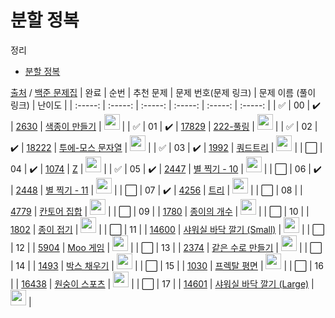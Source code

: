 # 분할 정복

정리

- <a href="./divide_conquer.md">분할 정복</a>

[출처](https://github.com/tony9402/baekjoon/tree/main/divide_and_conquer) / [백준 문제집](https://www.acmicpc.net/workbook/view/7276)
| 완료 | 순번 | 추천 문제 | 문제 번호(문제 링크) | 문제 이름 (풀이 링크) | 난이도 |
| :-----: | :-----: | :-----: | :-----: | :-----: | :-----: |
| ✅ | 00 | :heavy_check_mark: | <a href="https://www.acmicpc.net/problem/2630" target="_blank">2630</a> | <a href="./solution/2630.js" target="_blank">색종이 만들기</a> | <img height="25px" width="25px" src="https://static.solved.ac/tier_small/9.svg"/> |
| ✅ | 01 | :heavy_check_mark: | <a href="https://www.acmicpc.net/problem/17829" target="_blank">17829</a> | <a href="./solution/17829.js" target="_blank">222-풀링</a> | <img height="25px" width="25px" src="https://static.solved.ac/tier_small/9.svg"/> |
| ✅ | 02 | :heavy_check_mark: | <a href="https://www.acmicpc.net/problem/18222" target="_blank">18222</a> | <a href="./solution/18222.js" target="_blank">투에-모스 문자열</a> | <img height="25px" width="25px" src="https://static.solved.ac/tier_small/9.svg"/> |
| ✅ | 03 | :heavy_check_mark: | <a href="https://www.acmicpc.net/problem/1992" target="_blank">1992</a> | <a href="./solution/1992.js" target="_blank">쿼드트리</a> | <img height="25px" width="25px" src="https://static.solved.ac/tier_small/10.svg"/> |
| ⬜️ | 04 | :heavy_check_mark: | <a href="https://www.acmicpc.net/problem/1074" target="_blank">1074</a> | <a href="./solution/1074.js" target="_blank">Z</a> | <img height="25px" width="25px" src="https://static.solved.ac/tier_small/10.svg"/> |
| ✅ | 05 | :heavy_check_mark: | <a href="https://www.acmicpc.net/problem/2447" target="_blank">2447</a> | <a href="./solution/2447.js" target="_blank">별 찍기 - 10</a> | <img height="25px" width="25px" src="https://static.solved.ac/tier_small/11.svg"/> |
| ⬜️ | 06 | :heavy_check_mark: | <a href="https://www.acmicpc.net/problem/2448" target="_blank">2448</a> | <a href="./solution/2448.js" target="_blank">별 찍기 - 11</a> | <img height="25px" width="25px" src="https://static.solved.ac/tier_small/12.svg"/> |
| ⬜️ | 07 | :heavy_check_mark: | <a href="https://www.acmicpc.net/problem/4256" target="_blank">4256</a> | <a href="./solution/4256.js" target="_blank">트리</a> | <img height="25px" width="25px" src="https://static.solved.ac/tier_small/14.svg"/> |
| ⬜️ | 08 | | <a href="https://www.acmicpc.net/problem/4779" target="_blank">4779</a> | <a href="./solution/4779.js" target="_blank">칸토어 집합</a> | <img height="25px" width="25px" src="https://static.solved.ac/tier_small/8.svg"/> |
| ⬜️ | 09 | | <a href="https://www.acmicpc.net/problem/1780" target="_blank">1780</a> | <a href="./solution/1780.js" target="_blank">종이의 개수</a> | <img height="25px" width="25px" src="https://static.solved.ac/tier_small/9.svg"/> |
| ⬜️ | 10 | | <a href="https://www.acmicpc.net/problem/1802" target="_blank">1802</a> | <a href="./solution/1802.js" target="_blank">종이 접기</a> | <img height="25px" width="25px" src="https://static.solved.ac/tier_small/10.svg"/> |
| ⬜️ | 11 | | <a href="https://www.acmicpc.net/problem/14600" target="_blank">14600</a> | <a href="./solution/14600.js" target="_blank">샤워실 바닥 깔기 (Small)</a> | <img height="25px" width="25px" src="https://static.solved.ac/tier_small/10.svg"/> |
| ⬜️ | 12 | | <a href="https://www.acmicpc.net/problem/5904" target="_blank">5904</a> | <a href="./solution/5904.js" target="_blank">Moo 게임</a> | <img height="25px" width="25px" src="https://static.solved.ac/tier_small/11.svg"/> |
| ⬜️ | 13 | | <a href="https://www.acmicpc.net/problem/2374" target="_blank">2374</a> | <a href="./solution/2374.js" target="_blank">같은 수로 만들기</a> | <img height="25px" width="25px" src="https://static.solved.ac/tier_small/12.svg"/> |
| ⬜️ | 14 | | <a href="https://www.acmicpc.net/problem/1493" target="_blank">1493</a> | <a href="./solution/1493.js" target="_blank">박스 채우기</a> | <img height="25px" width="25px" src="https://static.solved.ac/tier_small/13.svg"/> |
| ⬜️ | 15 | | <a href="https://www.acmicpc.net/problem/1030" target="_blank">1030</a> | <a href="./solution/1030.js" target="_blank">프렉탈 평면</a> | <img height="25px" width="25px" src="https://static.solved.ac/tier_small/13.svg"/> |
| ⬜️ | 16 | | <a href="https://www.acmicpc.net/problem/16438" target="_blank">16438</a> | <a href="./solution/16438.js" target="_blank">원숭이 스포츠</a> | <img height="25px" width="25px" src="https://static.solved.ac/tier_small/13.svg"/> |
| ⬜️ | 17 | | <a href="https://www.acmicpc.net/problem/14601" target="_blank">14601</a> | <a href="./solution/14601.js" target="_blank">샤워실 바닥 깔기 (Large)</a> | <img height="25px" width="25px" src="https://static.solved.ac/tier_small/16.svg"/> |
